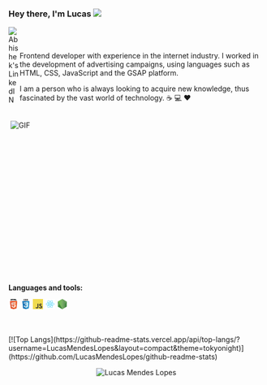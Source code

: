 ### Hey there, I'm Lucas <img src="https://media.giphy.com/media/hvRJCLFzcasrR4ia7z/giphy.gif" width="25px">
<a href="https://www.linkedin.com/in/lucas-mendes-lopes-29160b1b4/">
  <img align="left" alt="Abhishek's LinkedIN" width="22px" src="https://raw.githubusercontent.com/peterthehan/peterthehan/master/assets/linkedin.svg" />
</a>

<br />
<br />

Frontend developer with experience in the internet industry. I worked in the development of advertising campaigns, using languages ​​such as HTML, CSS, JavaScript and the GSAP platform.

I am a person who is always looking to acquire new knowledge, thus fascinated by the vast world of technology. :coffee: :computer: :heart:

<br />

<img align="right" alt="GIF" src="https://github.com/abhisheknaiidu/abhisheknaiidu/blob/master/code.gif?raw=true" width="500" height="320" />

**Languages and tools:** 

<code><img height="20" src="https://raw.githubusercontent.com/github/explore/80688e429a7d4ef2fca1e82350fe8e3517d3494d/topics/html/html.png"></code>
<code><img height="20" src="https://raw.githubusercontent.com/github/explore/80688e429a7d4ef2fca1e82350fe8e3517d3494d/topics/css/css.png"></code>
<code><img height="20" src="https://raw.githubusercontent.com/github/explore/80688e429a7d4ef2fca1e82350fe8e3517d3494d/topics/javascript/javascript.png"></code>
<code><img height="20" src="https://raw.githubusercontent.com/github/explore/80688e429a7d4ef2fca1e82350fe8e3517d3494d/topics/react/react.png"></code>
<code><img height="20" src="https://raw.githubusercontent.com/github/explore/80688e429a7d4ef2fca1e82350fe8e3517d3494d/topics/nodejs/nodejs.png"></code>

<br />
<br />
[![Top Langs](https://github-readme-stats.vercel.app/api/top-langs/?username=LucasMendesLopes&layout=compact&theme=tokyonight)](https://github.com/LucasMendesLopes/github-readme-stats)

</br>

<p align="center"> <img src="https://github-readme-stats.vercel.app/api?username=LucasMendesLopes&show_icons=true&theme=gotham" alt="Lucas Mendes Lopes" />
